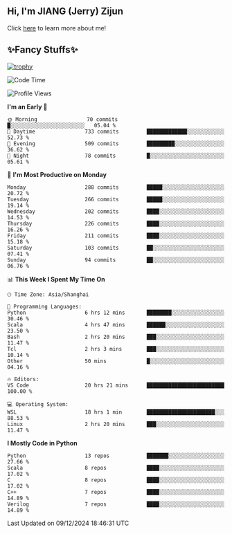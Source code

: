 ## Hi, I'm JIANG (Jerry) Zijun

Click [here](https://jzjerry.github.io/about/) to learn more about me!

## ✨Fancy Stuffs✨
[![trophy](https://github-profile-trophy.vercel.app/?username=jzjerry&theme=onedark)](https://github.com/ryo-ma/github-profile-trophy)
<!--START_SECTION:waka-->
![Code Time](http://img.shields.io/badge/Code%20Time-884%20hrs%2012%20mins-blue)

![Profile Views](http://img.shields.io/badge/Profile%20Views-0-blue)

**I'm an Early 🐤** 

```text
🌞 Morning                70 commits          █░░░░░░░░░░░░░░░░░░░░░░░░   05.04 % 
🌆 Daytime                733 commits         █████████████░░░░░░░░░░░░   52.73 % 
🌃 Evening                509 commits         █████████░░░░░░░░░░░░░░░░   36.62 % 
🌙 Night                  78 commits          █░░░░░░░░░░░░░░░░░░░░░░░░   05.61 % 
```
📅 **I'm Most Productive on Monday** 

```text
Monday                   288 commits         █████░░░░░░░░░░░░░░░░░░░░   20.72 % 
Tuesday                  266 commits         █████░░░░░░░░░░░░░░░░░░░░   19.14 % 
Wednesday                202 commits         ████░░░░░░░░░░░░░░░░░░░░░   14.53 % 
Thursday                 226 commits         ████░░░░░░░░░░░░░░░░░░░░░   16.26 % 
Friday                   211 commits         ████░░░░░░░░░░░░░░░░░░░░░   15.18 % 
Saturday                 103 commits         ██░░░░░░░░░░░░░░░░░░░░░░░   07.41 % 
Sunday                   94 commits          ██░░░░░░░░░░░░░░░░░░░░░░░   06.76 % 
```


📊 **This Week I Spent My Time On** 

```text
🕑︎ Time Zone: Asia/Shanghai

💬 Programming Languages: 
Python                   6 hrs 12 mins       ████████░░░░░░░░░░░░░░░░░   30.46 % 
Scala                    4 hrs 47 mins       ██████░░░░░░░░░░░░░░░░░░░   23.50 % 
Bash                     2 hrs 20 mins       ███░░░░░░░░░░░░░░░░░░░░░░   11.47 % 
Tcl                      2 hrs 3 mins        ███░░░░░░░░░░░░░░░░░░░░░░   10.14 % 
Other                    50 mins             █░░░░░░░░░░░░░░░░░░░░░░░░   04.16 % 

🔥 Editors: 
VS Code                  20 hrs 21 mins      █████████████████████████   100.00 % 

💻 Operating System: 
WSL                      18 hrs 1 min        ██████████████████████░░░   88.53 % 
Linux                    2 hrs 20 mins       ███░░░░░░░░░░░░░░░░░░░░░░   11.47 % 
```

**I Mostly Code in Python** 

```text
Python                   13 repos            ███████░░░░░░░░░░░░░░░░░░   27.66 % 
Scala                    8 repos             ████░░░░░░░░░░░░░░░░░░░░░   17.02 % 
C                        8 repos             ████░░░░░░░░░░░░░░░░░░░░░   17.02 % 
C++                      7 repos             ████░░░░░░░░░░░░░░░░░░░░░   14.89 % 
Verilog                  7 repos             ████░░░░░░░░░░░░░░░░░░░░░   14.89 % 
```




 Last Updated on 09/12/2024 18:46:31 UTC
<!--END_SECTION:waka-->
